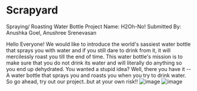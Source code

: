 # Scrapyard
Spraying/ Roasting Water Bottle
Project Name: H2Oh-No!
Submitted By: Anushka Goel, Anushree Srenevasan

Hello Everyone! We would like to introduce the world's sassiest water bottle that sprays you with water and if you still dare to drink from it, it will mercilessly roast you till the end of time. This water bottle's mission is to make sure that you do not drink its water and will literally do anything so you end up dehydrated. You wanted a stupid idea? Well, there you have it -- A water bottle that sprays you and roasts you when you try to drink water. So go ahead, try out our project..but at your own risk!!
![image](https://github.com/user-attachments/assets/37687a82-e46d-4e2e-a0bb-1828e7675219)
![image](https://github.com/user-attachments/assets/55a52337-b54c-41b3-baa2-d44df0ae052c)
